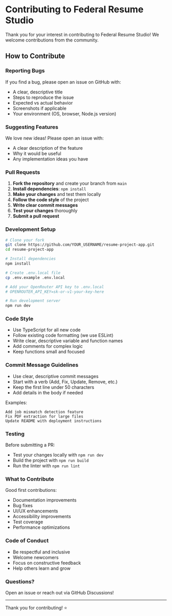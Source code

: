 # Contributing to Federal Resume Studio

Thank you for your interest in contributing to Federal Resume Studio! We welcome contributions from the community.

## How to Contribute

### Reporting Bugs

If you find a bug, please open an issue on GitHub with:
- A clear, descriptive title
- Steps to reproduce the issue
- Expected vs actual behavior
- Screenshots if applicable
- Your environment (OS, browser, Node.js version)

### Suggesting Features

We love new ideas! Please open an issue with:
- A clear description of the feature
- Why it would be useful
- Any implementation ideas you have

### Pull Requests

1. **Fork the repository** and create your branch from `main`
2. **Install dependencies**: `npm install`
3. **Make your changes** and test them locally
4. **Follow the code style** of the project
5. **Write clear commit messages**
6. **Test your changes** thoroughly
7. **Submit a pull request**

### Development Setup

```bash
# Clone your fork
git clone https://github.com/YOUR_USERNAME/resume-project-app.git
cd resume-project-app

# Install dependencies
npm install

# Create .env.local file
cp .env.example .env.local

# Add your OpenRouter API key to .env.local
# OPENROUTER_API_KEY=sk-or-v1-your-key-here

# Run development server
npm run dev
```

### Code Style

- Use TypeScript for all new code
- Follow existing code formatting (we use ESLint)
- Write clear, descriptive variable and function names
- Add comments for complex logic
- Keep functions small and focused

### Commit Message Guidelines

- Use clear, descriptive commit messages
- Start with a verb (Add, Fix, Update, Remove, etc.)
- Keep the first line under 50 characters
- Add details in the body if needed

Examples:
```
Add job mismatch detection feature
Fix PDF extraction for large files
Update README with deployment instructions
```

### Testing

Before submitting a PR:
- Test your changes locally with `npm run dev`
- Build the project with `npm run build`
- Run the linter with `npm run lint`

### What to Contribute

Good first contributions:
- Documentation improvements
- Bug fixes
- UI/UX enhancements
- Accessibility improvements
- Test coverage
- Performance optimizations

### Code of Conduct

- Be respectful and inclusive
- Welcome newcomers
- Focus on constructive feedback
- Help others learn and grow

### Questions?

Open an issue or reach out via GitHub Discussions!

---

Thank you for contributing! ⭐
